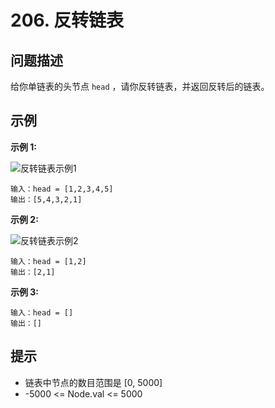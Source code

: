 # 206. 反转链表

## 问题描述

给你单链表的头节点 `head` ，请你反转链表，并返回反转后的链表。

## 示例

**示例 1:**

![反转链表示例1](https://assets.leetcode.com/uploads/2021/02/19/rev1ex1.jpg)

```
输入：head = [1,2,3,4,5]
输出：[5,4,3,2,1]
```

**示例 2:**

![反转链表示例2](https://assets.leetcode.com/uploads/2021/02/19/rev1ex2.jpg)

```
输入：head = [1,2]
输出：[2,1]
```

**示例 3:**

```
输入：head = []
输出：[]
```

## 提示

- 链表中节点的数目范围是 [0, 5000]
- -5000 <= Node.val <= 5000
